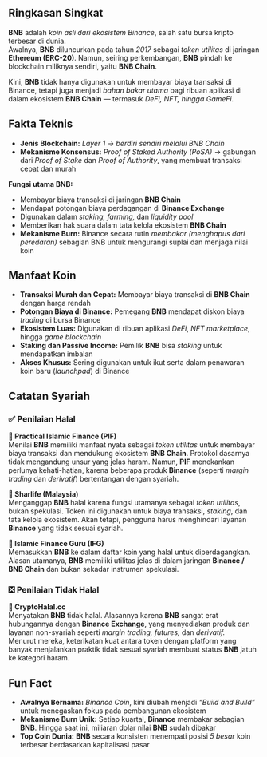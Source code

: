 ## Ringkasan Singkat

**BNB** adalah _koin asli dari ekosistem Binance_, salah satu bursa kripto terbesar di dunia.  
Awalnya, **BNB** diluncurkan pada tahun _2017_ sebagai _token utilitas_ di jaringan **Ethereum (ERC-20)**. Namun, seiring perkembangan, **BNB** pindah ke blockchain miliknya sendiri, yaitu **BNB Chain**.

Kini, **BNB** tidak hanya digunakan untuk membayar biaya transaksi di Binance, tetapi juga menjadi _bahan bakar utama_ bagi ribuan aplikasi di dalam ekosistem **BNB Chain** — termasuk _DeFi, NFT, hingga GameFi._

## Fakta Teknis

- **Jenis Blockchain:** _Layer 1 → berdiri sendiri melalui BNB Chain_
- **Mekanisme Konsensus:** _Proof of Staked Authority (PoSA)_ → gabungan dari _Proof of Stake_ dan _Proof of Authority_, yang membuat transaksi cepat dan murah

**Fungsi utama BNB:**

- Membayar biaya transaksi di jaringan **BNB Chain**
- Mendapat potongan biaya perdagangan di **Binance Exchange**
- Digunakan dalam _staking, farming,_ dan _liquidity pool_
- Memberikan hak suara dalam tata kelola ekosistem **BNB Chain**
- **Mekanisme Burn:** Binance secara rutin _membakar (menghapus dari peredaran)_ sebagian BNB untuk mengurangi suplai dan menjaga nilai koin

## Manfaat Koin

- **Transaksi Murah dan Cepat:** Membayar biaya transaksi di **BNB Chain** dengan harga rendah
- **Potongan Biaya di Binance:** Pemegang **BNB** mendapat diskon biaya _trading_ di bursa Binance
- **Ekosistem Luas:** Digunakan di ribuan aplikasi _DeFi_, _NFT marketplace_, hingga _game blockchain_
- **Staking dan Passive Income:** Pemilik **BNB** bisa _staking_ untuk mendapatkan imbalan
- **Akses Khusus:** Sering digunakan untuk ikut serta dalam penawaran koin baru (_launchpad_) di Binance

## Catatan Syariah

### ✅ Penilaian Halal

**🕌 Practical Islamic Finance (PIF)**  
Menilai **BNB** memiliki manfaat nyata sebagai _token utilitas_ untuk membayar biaya transaksi dan mendukung ekosistem **BNB Chain**. Protokol dasarnya tidak mengandung unsur yang jelas haram. Namun, **PIF** menekankan perlunya kehati-hatian, karena beberapa produk **Binance** (seperti _margin trading_ dan _derivatif_) bertentangan dengan syariah.

**🕌 Sharlife (Malaysia)**  
Menganggap **BNB** halal karena fungsi utamanya sebagai _token utilitas_, bukan spekulasi. Token ini digunakan untuk biaya transaksi, _staking_, dan tata kelola ekosistem. Akan tetapi, pengguna harus menghindari layanan **Binance** yang tidak sesuai syariah.

**🕌 Islamic Finance Guru (IFG)**  
Memasukkan **BNB** ke dalam daftar koin yang halal untuk diperdagangkan. Alasan utamanya, **BNB** memiliki utilitas jelas di dalam jaringan **Binance / BNB Chain** dan bukan sekadar instrumen spekulasi.

### ❎ Penilaian Tidak Halal

**🕌 CryptoHalal.cc**  
Menyatakan **BNB** tidak halal. Alasannya karena **BNB** sangat erat hubungannya dengan **Binance Exchange**, yang menyediakan produk dan layanan non-syariah seperti _margin trading, futures,_ dan _derivatif._  
Menurut mereka, keterikatan kuat antara token dengan platform yang banyak menjalankan praktik tidak sesuai syariah membuat status **BNB** jatuh ke kategori haram.

## Fun Fact

- **Awalnya Bernama:** _Binance Coin_, kini diubah menjadi _“Build and Build”_ untuk menegaskan fokus pada pembangunan ekosistem
- **Mekanisme Burn Unik:** Setiap kuartal, **Binance** membakar sebagian **BNB**. Hingga saat ini, miliaran dolar nilai **BNB** sudah dibakar
- **Top Coin Dunia:** **BNB** secara konsisten menempati posisi _5 besar_ koin terbesar berdasarkan kapitalisasi pasar
